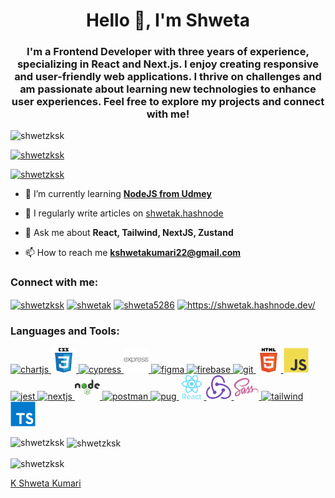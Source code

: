 <h1 align="center">Hello 👋, I'm Shweta</h1>
<h3 align="center">I'm a Frontend Developer with three years of experience, specializing in React and Next.js. I enjoy creating responsive and user-friendly web applications. I thrive on challenges and am passionate about learning new technologies to enhance user experiences. Feel free to explore my projects and connect with me!</h3>

<p align="left"> <img src="https://komarev.com/ghpvc/?username=shwetzksk&label=Profile%20views&color=0e75b6&style=flat" alt="shwetzksk" /> </p>

<p align="left"> <a href="https://github.com/ryo-ma/github-profile-trophy"><img src="https://github-profile-trophy.vercel.app/?username=shwetzksk" alt="shwetzksk" /></a> </p>

<p align="left"> <a href="https://twitter.com/shwetzksk" target="blank"><img src="https://img.shields.io/twitter/follow/shwetzksk?logo=twitter&style=for-the-badge" alt="shwetzksk" /></a> </p>

- 🌱 I’m currently learning [**NodeJS from Udmey**](https://www.udemy.com/course/nodejs-the-complete-guide)

- 📝 I regularly write articles on [shwetak.hashnode](https://shwetak.hashnode.dev/)

- 💬 Ask me about **React, Tailwind, NextJS, Zustand**

- 📫 How to reach me **kshwetakumari22@gmail.com**

<h3 align="left">Connect with me:</h3>
<p align="left">
<a href="https://twitter.com/shwetzksk" target="blank"><img align="center" src="https://raw.githubusercontent.com/rahuldkjain/github-profile-readme-generator/master/src/images/icons/Social/twitter.svg" alt="shwetzksk" height="30" width="40" /></a>
<a href="https://hashnode.com/shwetak" target="blank"><img align="center" src="https://raw.githubusercontent.com/rahuldkjain/github-profile-readme-generator/master/src/images/icons/Social/hashnode.svg" alt="shwetak" height="30" width="40" /></a>
<a href="https://discord.gg/shweta5286" target="blank"><img align="center" src="https://raw.githubusercontent.com/rahuldkjain/github-profile-readme-generator/master/src/images/icons/Social/discord.svg" alt="shweta5286" height="30" width="40" /></a>
<a href="/https://shwetak.hashnode.dev/" target="blank"><img align="center" src="https://raw.githubusercontent.com/rahuldkjain/github-profile-readme-generator/master/src/images/icons/Social/rss.svg" alt="https://shwetak.hashnode.dev/" height="30" width="40" /></a>
</p>

<h3 align="left">Languages and Tools:</h3>
<p align="left"> <a href="https://www.chartjs.org" target="_blank" rel="noreferrer"> <img src="https://www.chartjs.org/media/logo-title.svg" alt="chartjs" width="40" height="40"/> </a> <a href="https://www.w3schools.com/css/" target="_blank" rel="noreferrer"> <img src="https://raw.githubusercontent.com/devicons/devicon/master/icons/css3/css3-original-wordmark.svg" alt="css3" width="40" height="40"/> </a> <a href="https://www.cypress.io" target="_blank" rel="noreferrer"> <img src="https://raw.githubusercontent.com/simple-icons/simple-icons/6e46ec1fc23b60c8fd0d2f2ff46db82e16dbd75f/icons/cypress.svg" alt="cypress" width="40" height="40"/> </a> <a href="https://expressjs.com" target="_blank" rel="noreferrer"> <img src="https://raw.githubusercontent.com/devicons/devicon/master/icons/express/express-original-wordmark.svg" alt="express" width="40" height="40"/> </a> <a href="https://www.figma.com/" target="_blank" rel="noreferrer"> <img src="https://www.vectorlogo.zone/logos/figma/figma-icon.svg" alt="figma" width="40" height="40"/> </a> <a href="https://firebase.google.com/" target="_blank" rel="noreferrer"> <img src="https://www.vectorlogo.zone/logos/firebase/firebase-icon.svg" alt="firebase" width="40" height="40"/> </a> <a href="https://git-scm.com/" target="_blank" rel="noreferrer"> <img src="https://www.vectorlogo.zone/logos/git-scm/git-scm-icon.svg" alt="git" width="40" height="40"/> </a> <a href="https://www.w3.org/html/" target="_blank" rel="noreferrer"> <img src="https://raw.githubusercontent.com/devicons/devicon/master/icons/html5/html5-original-wordmark.svg" alt="html5" width="40" height="40"/> </a> <a href="https://developer.mozilla.org/en-US/docs/Web/JavaScript" target="_blank" rel="noreferrer"> <img src="https://raw.githubusercontent.com/devicons/devicon/master/icons/javascript/javascript-original.svg" alt="javascript" width="40" height="40"/> </a> <a href="https://jestjs.io" target="_blank" rel="noreferrer"> <img src="https://www.vectorlogo.zone/logos/jestjsio/jestjsio-icon.svg" alt="jest" width="40" height="40"/> </a> <a href="https://nextjs.org/" target="_blank" rel="noreferrer"> <img src="https://cdn.worldvectorlogo.com/logos/nextjs-2.svg" alt="nextjs" width="40" height="40"/> </a> <a href="https://nodejs.org" target="_blank" rel="noreferrer"> <img src="https://raw.githubusercontent.com/devicons/devicon/master/icons/nodejs/nodejs-original-wordmark.svg" alt="nodejs" width="40" height="40"/> </a> <a href="https://postman.com" target="_blank" rel="noreferrer"> <img src="https://www.vectorlogo.zone/logos/getpostman/getpostman-icon.svg" alt="postman" width="40" height="40"/> </a> <a href="https://pugjs.org" target="_blank" rel="noreferrer"> <img src="https://cdn.worldvectorlogo.com/logos/pug.svg" alt="pug" width="40" height="40"/> </a> <a href="https://reactjs.org/" target="_blank" rel="noreferrer"> <img src="https://raw.githubusercontent.com/devicons/devicon/master/icons/react/react-original-wordmark.svg" alt="react" width="40" height="40"/> </a> <a href="https://redux.js.org" target="_blank" rel="noreferrer"> <img src="https://raw.githubusercontent.com/devicons/devicon/master/icons/redux/redux-original.svg" alt="redux" width="40" height="40"/> </a> <a href="https://sass-lang.com" target="_blank" rel="noreferrer"> <img src="https://raw.githubusercontent.com/devicons/devicon/master/icons/sass/sass-original.svg" alt="sass" width="40" height="40"/> </a> <a href="https://tailwindcss.com/" target="_blank" rel="noreferrer"> <img src="https://www.vectorlogo.zone/logos/tailwindcss/tailwindcss-icon.svg" alt="tailwind" width="40" height="40"/> </a> <a href="https://www.typescriptlang.org/" target="_blank" rel="noreferrer"> <img src="https://raw.githubusercontent.com/devicons/devicon/master/icons/typescript/typescript-original.svg" alt="typescript" width="40" height="40"/> </a> </p>

<p><img align="left" src="https://github-readme-stats.vercel.app/api/top-langs?username=shwetzksk&show_icons=true&locale=en&layout=compact" alt="shwetzksk" /></p>

<p>&nbsp;<img align="center" src="https://github-readme-stats.vercel.app/api?username=shwetzksk&show_icons=true&locale=en" alt="shwetzksk" /></p>

<p><img align="center" src="https://github-readme-streak-stats.herokuapp.com/?user=shwetzksk&" alt="shwetzksk" /></p>
<div class="badge-base LI-profile-badge" data-locale="en_US" data-size="medium" data-theme="light" data-type="VERTICAL" data-vanity="k-shweta-kumari-86a47418a" data-version="v1"><a class="badge-base__link LI-simple-link" href="https://in.linkedin.com/in/k-shweta-kumari-86a47418a?trk=profile-badge">K Shweta Kumari</a></div>
              
